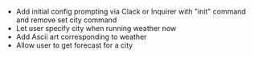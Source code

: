 - Add initial config prompting via Clack or Inquirer with "init" command and remove set city command
- Let user specify city when running weather now
- Add Ascii art corresponding to weather
- Allow user to get forecast for a city
